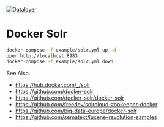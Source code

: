 [![Datalayer](https://docs.datalayer.io/logo/datalayer-25.svg)](https://datalayer.io)

# Docker Solr

```bash
docker-compose -f example/solr.yml up -d
open http://localhost:8983
docker-compose -f example/solr.yml down
```

See Also.

+ https://hub.docker.com/_/solr
+ https://github.com/docker-solr
+ https://github.com/docker-solr/docker-solr
+ https://github.com/freedev/solrcloud-zookeeper-docker
+ https://github.com/big-data-europe/docker-solr
+ https://github.com/sematext/lucene-revolution-samples
